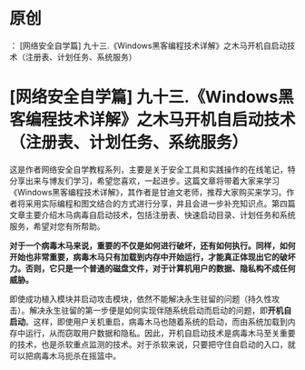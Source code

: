 # 原创
：  [网络安全自学篇] 九十三.《Windows黑客编程技术详解》之木马开机自启动技术（注册表、计划任务、系统服务）

# [网络安全自学篇] 九十三.《Windows黑客编程技术详解》之木马开机自启动技术（注册表、计划任务、系统服务）

这是作者网络安全自学教程系列，主要是关于安全工具和实践操作的在线笔记，特分享出来与博友们学习，希望您喜欢，一起进步。这篇文章将带着大家来学习《Windows黑客编程技术详解》，其作者是甘迪文老师，推荐大家购买来学习。作者将采用实际编程和图文结合的方式进行分享，并且会进一步补充知识点。第四篇文章主要介绍木马病毒自启动技术，包括注册表、快速启动目录、计划任务和系统服务，希望对您有所帮助。

**对于一个病毒木马来说，重要的不仅是如何进行破坏，还有如何执行。同样，如何开始也非常重要，病毒木马只有加载到内存中开始运行，才能真正体现出它的破坏力。否则，它只是一个普通的磁盘文件，对于计算机用户的数据、隐私构不成任何威胁。**

即使成功植入模块并启动攻击模块，依然不能解决永生驻留的问题（持久性攻击）。解决永生驻留的第一步便是如何实现伴随系统启动而启动的问题，即**开机自启动**。这样，即使用户关机重启，病毒木马也随着系统的启动，而由系统加载到内存中运行，从而窃取用户数据和隐私。因此，开机自启动技术是病毒木马至关重要的技术，也是杀软重点监测的技术。对于杀软来说，只要把守住自启动的入口，就可以把病毒木马扼杀在摇篮中。
